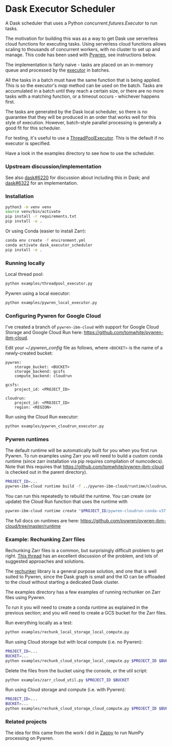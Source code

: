 # Dask Executor Scheduler

A Dask scheduler that uses a Python _concurrent.futures.Executor_ to run tasks.

The motivation for building this was as a way to get Dask use serverless cloud functions for executing tasks.
Using serverless cloud functions allows scaling to thousands of concurrent workers, with no cluster to set up and manage.
This code has been used with [Pywren](https://github.com/pywren), see instructions below.

The implementation is fairly naive - tasks are placed on an in-memory queue and processed by the [executor](https://docs.python.org/3/library/concurrent.futures.html#concurrent.futures.Executor) in batches.

All the tasks in a batch must have the same function that is being applied. This is so the executor's _map_ method can be used on the batch. Tasks are accumulated in a batch until they reach a certain size, or there are no more tasks with a matching function, or a timeout occurs - whichever happens first.

The tasks are generated by the Dask local scheduler, so there is no guarantee that they will be produced in an order that works well for this style of execution. However, batch-style parallel processing is generally a good fit for this scheduler.

For testing, it's useful to use a [ThreadPoolExecutor](https://docs.python.org/3/library/concurrent.futures.html#threadpoolexecutor). This is the default if no executor is specified.

Have a look in the examples directory to see how to use the scheduler.

### Upstream discussion/implementation

See also [dask#6220](https://github.com/dask/dask/issues/6220) for discussion about including this in Dask; and [dask#6322](https://github.com/dask/dask/pull/6322) for an implementation.

### Installation

```bash
python3 -m venv venv
source venv/bin/activate
pip install -r requirements.txt
pip install -e .
```

Or using Conda (easier to install Zarr):

```bash
conda env create -f environment.yml 
conda activate dask_executor_scheduler
pip install -e .
```

### Running locally

Local thread pool:

```bash
python examples/threadpool_executor.py
```

Pywren using a local executor:

```bash
python examples/pywren_local_executor.py
```

### Configuring Pywren for Google Cloud

I've created a branch of `pywren-ibm-cloud` with support for Google Cloud Storage and Google Cloud Run here: https://github.com/tomwhite/pywren-ibm-cloud.

Edit your _~/.pywren_config_ file as follows, where `<BUCKET>` is the name of a newly-created bucket:

```
pywren:
    storage_bucket: <BUCKET>
    storage_backend: gcsfs
    compute_backend: cloudrun

gcsfs:
    project_id: <PROJECT_ID>

cloudrun:
    project_id: <PROJECT_ID>
    region: <REGION>
```

Run using the Cloud Run executor:

```bash
python examples/pywren_cloudrun_executor.py
```

### Pywren runtimes

The default runtime will be automatically built for you when you first run Pywren. To run examples using Zarr you will need to build a custom conda runtime
(since zarr installation via pip requires compilation of numcodecs). Note that this requires that https://github.com/tomwhite/pywren-ibm-cloud is checked out in the parent directory).

```bash
PROJECT_ID=...
pywren-ibm-cloud runtime build -f ../pywren-ibm-cloud/runtime/cloudrun/Dockerfile.conda37 "$PROJECT_ID/pywren-cloudrun-conda-v37:latest"
```

You can run this repeatedly to rebuild the runtime. You can create (or update) the Cloud Run function that uses the runtime with

```bash
pywren-ibm-cloud runtime create "$PROJECT_ID/pywren-cloudrun-conda-v37:latest"
```

The full docs on runtimes are here: https://github.com/pywren/pywren-ibm-cloud/tree/master/runtime

### Example: Rechunking Zarr files

Rechunking Zarr files is a common, but surprisingly difficult problem to get right. [This thread](https://discourse.pangeo.io/t/best-practices-to-go-from-1000s-of-netcdf-files-to-analyses-on-a-hpc-cluster/588) has an excellent discussion of the problem, and lots of suggested approaches and solutions.

The [rechunker](https://github.com/pangeo-data/rechunker) library is a general purpose solution, and one that is well suited to Pywren, since the Dask graph is small and the IO can be offloaded to the cloud without starting a dedicated Dask cluster.

The examples directory has a few examples of running rechunker on Zarr files using Pywren.

To run it you will need to create a conda runtime as explained in the previous section; and you will need to create a GCS bucket for the Zarr files.

Run everything locally as a test:

```bash
python examples/rechunk_local_storage_local_compute.py
```

Run using Cloud storage but with local compute (i.e. no Pywren):

```bash
PROJECT_ID=...
BUCKET=...
python examples/rechunk_cloud_storage_local_compute.py $PROJECT_ID $BUCKET
```

Delete the files from the bucket using the console, or the util script:

```bash
python examples/zarr_cloud_util.py $PROJECT_ID $BUCKET
```

Run using Cloud storage and compute (i.e. with Pywren):

```bash
PROJECT_ID=...
BUCKET=...
python examples/rechunk_cloud_storage_cloud_compute.py $PROJECT_ID $BUCKET
```

### Related projects

The idea for this came from the work I did in [Zappy](https://github.com/lasersonlab/zappy) to run NumPy processing on Pywren.
